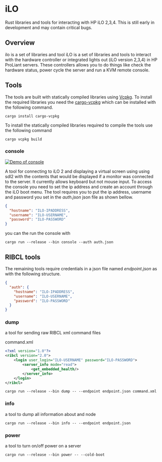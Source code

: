 # iLO

Rust libraries and tools for interacting with HP iLO 2,3,4.  This is still early in development and may contain critical bugs.

## Overview

ilo is a set of libraries and tool
iLO is a set of libraries and tools to interact with the hardware controller or integrated lights out
(iLO version 2,3,4) in HP ProLiant servers. These controllers allows you to do things like check the
hardware status, power cycle the server and run a KVM remote console.

## Tools

The tools are built with statically compiled libraries using [Vcpkg](https://github.com/microsoft/vpkg).  To
install the required libraries you need the [cargo-vcpkg](https://crates.io/crates/cargo-vcpkg) which can be
installed with the following command.

```
cargo install cargo-vcpkg
```

To install the statically compiled libraries required to compile the tools use the following command

```
cargo vcpkg build
```

### console

[![Demo of console](https://emiddleton.github.io/ilo-console.gif)](https://www.youtube.com/watch?v=WBbkc5Nt--s)

A tool for connecting to iLO 2 and displaying a virtual screen using using sdl2 with the contents that
would be displayed if a monitor was connected to the server.  It currently allows keyboard but not mouse
input.  To access the console you need to set the ip address and create an account through the iLO boot menu.
The tool requires you to put the ip address, username and password you set in the *auth.json* json file
as shown bellow.

```json
{
  "hostname": "ILO-IPADDRESS",
  "username": "ILO-USERNAME",
  "password": "ILO-PASSWORD"
}
```

you can the run the console with

```
cargo run --release --bin console --auth auth.json
```

## RIBCL tools

The remaining tools require credentials in a json file named *endpoint.json* as with the following structure.

```json
{
  "auth": {
    "hostname": "ILO-IPADDRESS",
    "username": "ILO-USERNAME",
    "password": "ILO-PASSWORD"
  }
}
```

### dump

a tool for sending raw RIBCL xml command files

command.xml
```xml
<?xml version="1.0"?>
<ribcl version="2.0">
    <login user_login="ILO-USERNAME" password="ILO-PASSWORD">
        <server_info mode="read">
            <get_embedded_health/>
        </server_info>
    </login>
</ribcl>
```

```
cargo run --release --bin dump -- --endpoint endpoint.json command.xml
```

### info
a tool to dump all information about and node

```
cargo run --release --bin info -- --endpoint endpoint.json
```

### power
a tool to turn on/off power on a server

```
cargo run --release --bin power -- --cold-boot
```
